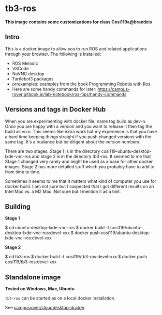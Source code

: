 # tb3-ros

**This image contains some customizations for class Cosi119a@brandeis**

## Intro

This is a docker image to allow you to run ROS and related applications through your browser. The following is installed:

* ROS Melodic
* VSCode
* NoVNC desktop
* Turtlebot3 packages
* prrexamples: examples from the book Programming Robotis with Ros
* Here are some handy commands for later: https://campus-rover.gitbook.io/lab-notebook/ros-tips/handy-commands


## Versions and tags in Docker Hub

When you are experimenting with docker file, name tag build as dev-n. Once you are happy with a version and you want to release it then tag the build as vn.n. This seems like extra work but my experience is that you have a hard time keeping things straight if you push changed versions with the same tag. It's a nusiance but be diligent about the version numbers.

There are two stages. Stage 1 is in the directory cosi119-ubuntu-desktop-lxde-vnc-ros and stage 2 is in the directory tb3-ros. It seemed to me that Stage 1 changed very rarely and might be used as a base for other docker images. Stage 2 has more detailed stuff which you probably have to add to from time to time.

Sometimes it seems to me that it matters what kind of computer you use for docker build. I am not sure but I suspected that I got different results on an Intel Mac vs. a M2 Mac. Not sure but I mention it as a hint.

## Building

**Stage 1**

  $ cd ubuntu-desktop-lxde-vnc-ros
  $ docker build -t cosi119/ubuntu-desktop-lxde-vnc-ros:devel-xxx
  $ docker push cosi119/ubuntu-desktop-lxde-vnc-ros:devel-xxx

**Stage 2**

$ cd tb3-ros
$ docker build -t cosi119/tb3-ros:devel-xxx
$ docker push cosi119/tb3-ros:devel-xxx


## Standalone image

**Tested on Windows, Mac, Ubuntu**

`tb3-ros` can be started as on a local docker installation.

See [campusrover/clouddesktop-docker](https://github.com/campusrover/clouddesktop-docker).
